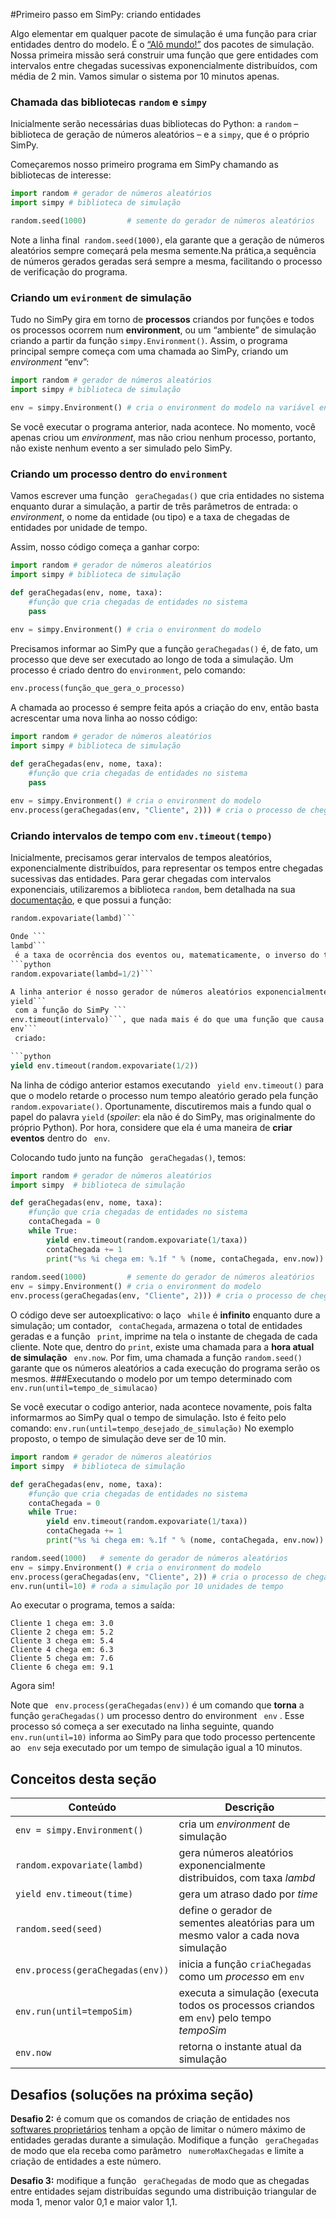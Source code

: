 #Primeiro passo em SimPy: criando entidades

Algo elementar em qualquer pacote de simulação é uma função para criar entidades dentro do modelo. É o [“Alô mundo!”](http://pt.wikipedia.org/wiki/Programa_Ol%C3%A1_Mundo) dos pacotes de simulação. Nossa primeira missão será construir uma função que gere entidades  com intervalos entre chegadas sucessivas exponencialmente distribuídos, com média de 2 min. Vamos simular o sistema por 10 minutos apenas.

### Chamada das bibliotecas ```random``` e ```simpy```

Inicialmente serão necessárias duas bibliotecas do Python: a ```random``` – biblioteca de geração de números aleatórios – e a ```simpy```, que é o próprio SimPy.

Começaremos nosso primeiro programa em SimPy chamando as bibliotecas de interesse:

<!---
não seria mais correto dizer que o programa é em Python? (ou Python / Simpy?)
SimPy é a biblioteca...

Não sei...
--->

```python
import random # gerador de números aleatórios
import simpy # biblioteca de simulação

random.seed(1000)         # semente do gerador de números aleatórios
```
Note a linha final``` random.seed(1000)```, ela garante que a geração de números aleatórios sempre começará pela mesma semente.Na prática,a sequência de números gerados geradas será sempre a mesma, facilitando o processo de verificação do programa.


### Criando um ```evironment``` de simulação

Tudo no SimPy gira em torno de **processos** criandos por funções e todos os processos ocorrem num **environment**, ou um “ambiente” de simulação criando a partir da função ```simpy.Environment()```. 
Assim, o programa principal sempre começa com uma chamada ao SimPy, criando um *environment*  “env”:

```python
import random # gerador de números aleatórios
import simpy # biblioteca de simulação

env = simpy.Environment() # cria o environment do modelo na variável env
```
<!---
"env" é o nome do ambiente?
Poderia ser: "fab", "hosp", "porto"?

Isso ainda estou aprendendo. Nunca tentei um modelo com dois env ainda
--->

<!---
Sugestão: simular chegadas (e partidas) em uma praça pública
Pessoas chegam, ficam um tempo e vão embora
Quantas pessoas teremos na praça?

Ainda não. Limitei essa seção só ao processo de chegadas, porque a linguagem não é nada fácil

Mas aprimorar o exemplo, ok.
--->

Se você executar o programa anterior, nada acontece. No momento, você apenas criou um *environment*, mas não criou nenhum processo, portanto, não existe nenhum evento a ser simulado pelo SimPy.

### Criando um processo dentro do ```environment```

Vamos escrever uma função ```
geraChegadas()```
 que cria entidades no sistema enquanto durar a simulação, a partir de três parâmetros de entrada: o *environment*, o nome da entidade (ou tipo) e a taxa de chegadas de entidades por unidade de tempo.
 
Assim, nosso código começa a ganhar corpo:
```python
import random # gerador de números aleatórios
import simpy # biblioteca de simulação

def geraChegadas(env, nome, taxa):
    #função que cria chegadas de entidades no sistema
    pass
    
env = simpy.Environment() # cria o environment do modelo
```
Precisamos informar ao SimPy que a função ```geraChegadas()``` é, de fato, um processo que deve ser executado ao longo de toda a simulação. Um processo é criado dentro do ```environment```, pelo comando:
```python
env.process(função_que_gera_o_processo)
```
A chamada ao processo é sempre feita após a criação do env, então basta acrescentar uma nova linha ao nosso código:
```python
import random # gerador de números aleatórios
import simpy # biblioteca de simulação

def geraChegadas(env, nome, taxa):
    #função que cria chegadas de entidades no sistema
    pass
    
env = simpy.Environment() # cria o environment do modelo
env.process(geraChegadas(env, "Cliente", 2))) # cria o processo de chegadas
```
### Criando intervalos de tempo com ```env.timeout(tempo)```
Inicialmente, precisamos gerar intervalos de tempos aleatórios, exponencialmente distribuídos, para representar os tempos entre chegadas sucessivas das entidades. Para gerar chegadas com intervalos exponenciais, utilizaremos a biblioteca ```random```, bem detalhada na sua [documentação](https://docs.python.org/2/library/random.html), e que possui a função:
```python
random.expovariate(lambd)```

Onde ```
lambd```
 é a taxa de ocorrência dos eventos ou, matematicamente, o inverso do tempo médio entre eventos sucessivos. No caso, se eu quero que as chegadas sejam entre intervalos médios de 2 min, a função ficaria:
```python
random.expovariate(lambd=1/2)```

A linha anterior é nosso gerador de números aleatórios exponencialmente distribuídos. O próximo passo é informar ao SimPy que queremos nossas entidades surgindo no sistema segundo a distribuição definida. Isso é feito pela chamada da palavra reservada ```
yield```
 com a função do SimPy ```
env.timeout(intervalo)```, que nada mais é do que uma função que causa um atraso de tempo, um *delay* no tempo dentro do *enviroment* ```
env```
 criado:

```python
yield env.timeout(random.expovariate(1/2))
```
Na linha de código anterior estamos executando ```
yield env.timeout()```
 para que o modelo retarde o processo num tempo aleatório gerado pela função ```
random.expovariate()```. Oportunamente, discutiremos mais a fundo qual o papel do palavra ```yield``` (*spoiler*: ela não é do SimPy, mas originalmente do próprio Python). Por hora, considere que ela é uma maneira de **criar eventos** dentro do ```
env```.

Colocando tudo junto na função ```
geraChegadas()```, temos:
 


```python
import random # gerador de números aleatórios
import simpy  # biblioteca de simulação

def geraChegadas(env, nome, taxa):
    #função que cria chegadas de entidades no sistema
    contaChegada = 0
    while True:
        yield env.timeout(random.expovariate(1/taxa))
        contaChegada += 1
        print("%s %i chega em: %.1f " % (nome, contaChegada, env.now))
        
random.seed(1000)         # semente do gerador de números aleatórios
env = simpy.Environment() # cria o environment do modelo
env.process(geraChegadas(env, "Cliente", 2))) # cria o processo de chegadas
```
O código deve ser autoexplicativo: o laço ```
while```
 é **infinito** enquanto dure a simulação; um contador, ```
contaChegada```, armazena o total de entidades geradas e a função ```
print```, imprime na tela o instante de chegada de cada cliente. Note que, dentro do ```print```, existe uma chamada para a **hora atual de simulação** ```
env.now```. 
Por fim, uma chamada a função ```random.seed()``` garante que os números aleatórios a cada execução do programa serão os mesmos.
###Executando o modelo por um tempo determinado com ```env.run(until=tempo_de_simulacao)```

Se você executar o codigo anterior, nada acontece novamente, pois falta informarmos ao SimPy qual o tempo de simulação. Isto é feito pelo comando: ```env.run(until=tempo_desejado_de_simulação)```
No exemplo proposto, o tempo de simulação deve ser de 10 min.

```python
import random # gerador de números aleatórios
import simpy  # biblioteca de simulação

def geraChegadas(env, nome, taxa):
    #função que cria chegadas de entidades no sistema
    contaChegada = 0
    while True:
        yield env.timeout(random.expovariate(1/taxa))
        contaChegada += 1
        print("%s %i chega em: %.1f " % (nome, contaChegada, env.now))

random.seed(1000)   # semente do gerador de números aleatórios
env = simpy.Environment() # cria o environment do modelo
env.process(geraChegadas(env, "Cliente", 2)) # cria o processo de chegadas
env.run(until=10) # roda a simulação por 10 unidades de tempo
```

Ao executar o programa, temos a saída:
```
Cliente 1 chega em: 3.0 
Cliente 2 chega em: 5.2 
Cliente 3 chega em: 5.4 
Cliente 4 chega em: 6.3 
Cliente 5 chega em: 7.6 
Cliente 6 chega em: 9.1 
```

Agora sim!

Note que ```
env.process(geraChegadas(env))```
 é um comando que **torna** a função ```geraChegadas()``` um processo dentro do environment ```
env```
. Esse processo só começa a ser executado na linha seguinte, quando ```
env.run(until=10)```
 informa ao SimPy para que todo processo pertencente ao ```
env```
 seja executado por um tempo de simulação igual a 10 minutos.

## Conceitos desta seção
| Conteúdo | Descrição |
| -- | -- |
| ```env = simpy.Environment()``` | cria um *environment* de simulação |
| ```random.expovariate(lambd)``` | gera números aleatórios exponencialmente distribuidos, com taxa *lambd* |
| ```yield env.timeout(time)``` | gera um atraso dado por *time* |
| ```random.seed(seed)``` | define o gerador de sementes aleatórias para um mesmo valor a cada nova simulação |
| ```env.process(geraChegadas(env))``` | inicia a função ```criaChegadas``` como um *processo* em ```env``` |
| ```env.run(until=tempoSim)``` | executa a simulação (executa todos os processos criandos em ```env```) pelo tempo *tempoSim* |
| ```env.now``` | retorna o instante atual da simulação |


## Desafios (soluções na próxima seção)
**Desafio 2:** é comum que os comandos de criação de entidades nos [softwares proprietários](https://pt.wikipedia.org/wiki/Software_propriet%C3%A1rio) tenham a opção de limitar o número máximo de entidades geradas durante a simulação. 
Modifique a função ```
geraChegadas```
 de modo que ela receba como parâmetro ```
numeroMaxChegadas```
 e limite a criação de entidades a este número.

**Desafio 3:** modifique a função ```
geraChegadas```
 de modo que as chegadas entre entidades sejam distribuídas segundo uma distribuição triangular de moda 1, menor valor 0,1 e maior valor 1,1.
 





